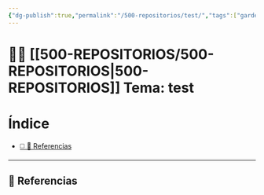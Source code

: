 ```yaml
---
{"dg-publish":true,"permalink":"/500-repositorios/test/","tags":["gardenEntry"]}
---
```



# 🕵️‍♂️ [[500-REPOSITORIOS/500-REPOSITORIOS\|500-REPOSITORIOS]] Tema: test



<h1><span>Índice</span></h1><div><ul class="dataview list-view-ul"><li><span><a data-tooltip-position="top" aria-label="500-REPOSITORIOS/test.md > 🔗 Referencias" data-href="500-REPOSITORIOS/test.md#🔗 Referencias" href="500-REPOSITORIOS/test.md#🔗 Referencias" class="internal-link" target="_blank" rel="noopener nofollow">◻️ 🔗 Referencias</a></span></li></ul></div>



---
## 🔗 Referencias


